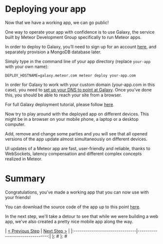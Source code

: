 [__prod__]: #
[{]: <region> (header)

[}]: #
[{]: <region> (body)
# Deploying your app

Now that we have a working app, we can go public!

One way to operate your app with confidence is to use Galaxy, the service built by Meteor Development Group specifically to run Meteor apps.

In order to deploy to Galaxy, you’ll need to sign up for an account [here](https://www.meteor.com/galaxy/signup), and separately provision a MongoDB database later.

Simply type in the command line of your app directory
(replace `your-app` with your own name):

    DEPLOY_HOSTNAME=galaxy.meteor.com meteor deploy your-app.com

In order for Galaxy to work with your custom domain (your-app.com in this case), you need to [set up your DNS to point at Galaxy](https://galaxy.meteor.com/help/configuring-dns). Once you’ve done this, you should be able to reach your site from a browser.

For full Galaxy deployment tutorial, please follow [here](http://guide.meteor.com/deployment.html#deployment-options).

Now try to play around with the deployed app on different devices.
This might be in a browser on your mobile phone, a laptop or a desktop computer.

Add, remove and change some parties and you will see that all opened versions of the app update
almost simultaneously on different devices.

UI updates of a Meteor app are fast, user-friendly and reliable,
thanks to WebSockets, latency compensation and different complex concepts realized in Meteor.

# Summary

Congratulations, you've made a working app that you can now use with your friends!

You can download the source code of the app up to this point [here](https://github.com/Urigo/meteor-angular2.0-socially/archive/step_09.zip).

In the next step, we'll take a detour to see that while we were building a web app, we've also created a pretty nice mobile app along the way.

[}]: #
[{]: <region> (footer)
[{]: <helper> (nav_step)
| [< Previous Step](step10.md) | [Next Step >](step12.md) |
|:--------------------------------|--------------------------------:|
[}]: #
[}]: #